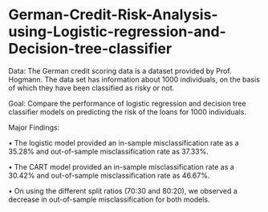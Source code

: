 # German-Credit-Risk-Analysis-using-Logistic-regression-and-Decision-tree-classifier

Data: The German credit scoring data is a dataset provided by Prof. Hogmann. The data set has information about 1000 individuals, on the basis of which they have been classified as risky or not.

Goal: Compare the performance of logistic regression and decision tree classifier models on predicting the risk of the loans for 1000 individuals.

Major Findings:

• The logistic model provided an in-sample misclassification rate as a 35.28% and out-of-sample misclassification rate as 37.33%.

• The CART model provided an in-sample misclassification rate as a 30.42% and out-of-sample misclassification rate as 46.67%.

• On using the different split ratios (70:30 and 80:20), we observed a decrease in out-of-sample misclassification for both models.
